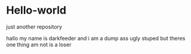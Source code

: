# Hello-world
just another repository

hallo
  my name is darkfeeder and i am a dump ass ugly stuped but theres one thing am not is a loser
